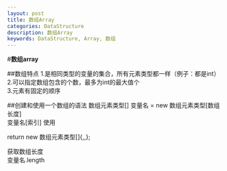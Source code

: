```yaml
---
layout: post
title: 数组Array
categories: DataStructure
description: 数组Array
keywords: DataStructure, Array, 数组
---
```

#**数组array**

##数组特点
1.是相同类型的变量的集合，所有元素类型都一样（例子：都是int）  
2.可以指定数组包含的个数，最多为int的最大值个  
3.元素有固定的顺序

##创建和使用一个数组的语法
数组元素类型[] 变量名 = new 数组元素类型[数组长度]  
变量名[索引] 使用

return new 数组元素类型[]{,,};

获取数组长度  
变量名.length
